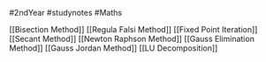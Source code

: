 #2ndYear #studynotes #Maths 

[[Bisection Method]]
[[Regula Falsi Method]]
[[Fixed Point Iteration]]
[[Secant Method]]
[[Newton Raphson Method]]
[[Gauss Elimination Method]]
[[Gauss Jordan Method]]
[[LU Decomposition]]